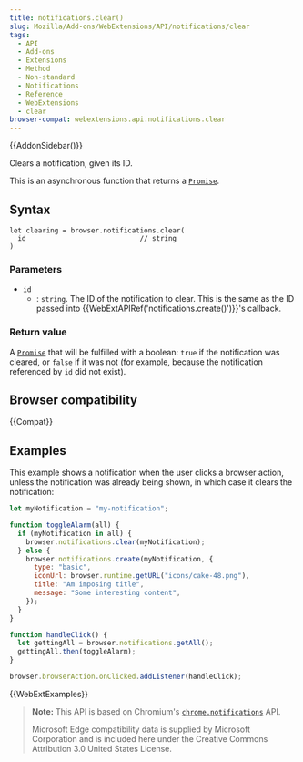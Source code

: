 ```yaml
---
title: notifications.clear()
slug: Mozilla/Add-ons/WebExtensions/API/notifications/clear
tags:
  - API
  - Add-ons
  - Extensions
  - Method
  - Non-standard
  - Notifications
  - Reference
  - WebExtensions
  - clear
browser-compat: webextensions.api.notifications.clear
---
```


{{AddonSidebar()}}

Clears a notification, given its ID.

This is an asynchronous function that returns a [`Promise`](/en-US/docs/Web/JavaScript/Reference/Global_Objects/Promise).

## Syntax

```js-nolint
let clearing = browser.notifications.clear(
  id                            // string
)
```

### Parameters

- `id`
  - : `string`. The ID of the notification to clear. This is the same as the ID passed into {{WebExtAPIRef('notifications.create()')}}'s callback.

### Return value

A [`Promise`](/en-US/docs/Web/JavaScript/Reference/Global_Objects/Promise) that will be fulfilled with a boolean: `true` if the notification was cleared, or `false` if it was not (for example, because the notification referenced by `id` did not exist).

## Browser compatibility

{{Compat}}

## Examples

This example shows a notification when the user clicks a browser action, unless the notification was already being shown, in which case it clears the notification:

```js
let myNotification = "my-notification";

function toggleAlarm(all) {
  if (myNotification in all) {
    browser.notifications.clear(myNotification);
  } else {
    browser.notifications.create(myNotification, {
      type: "basic",
      iconUrl: browser.runtime.getURL("icons/cake-48.png"),
      title: "Am imposing title",
      message: "Some interesting content",
    });
  }
}

function handleClick() {
  let gettingAll = browser.notifications.getAll();
  gettingAll.then(toggleAlarm);
}

browser.browserAction.onClicked.addListener(handleClick);
```

{{WebExtExamples}}

> **Note:** This API is based on Chromium's [`chrome.notifications`](https://developer.chrome.com/docs/extensions/reference/notifications/) API.
>
> Microsoft Edge compatibility data is supplied by Microsoft Corporation and is included here under the Creative Commons Attribution 3.0 United States License.
